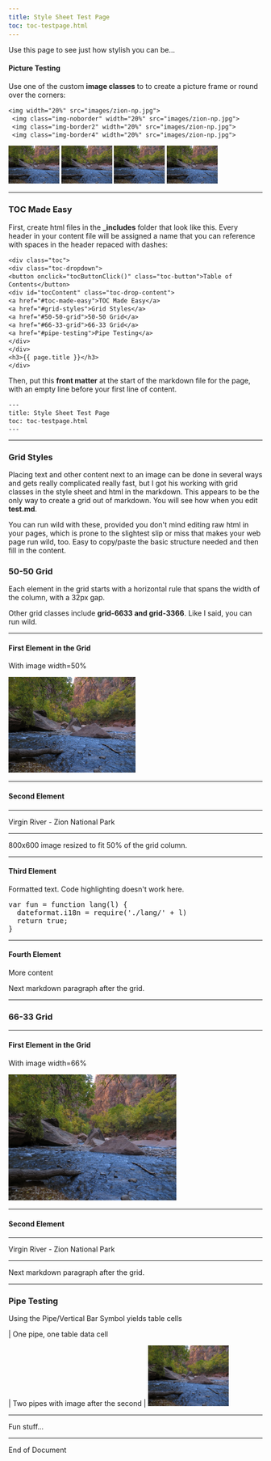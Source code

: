 ```yaml
---
title: Style Sheet Test Page
toc: toc-testpage.html
---
```


Use this page to see just how stylish you can be...

#### Picture Testing
Use one of the custom **image classes** to to create a picture frame or round over the corners:

```
<img width="20%" src="images/zion-np.jpg">
 <img class="img-noborder" width="20%" src="images/zion-np.jpg">
 <img class="img-border2" width="20%" src="images/zion-np.jpg">
 <img class="img-border4" width="20%" src="images/zion-np.jpg">
```

<img width="20%" src="images/zion-np.jpg">
 <img class="img-noborder" width="20%" src="images/zion-np.jpg">
 <img class="img-border2" width="20%" src="images/zion-np.jpg">
 <img class="img-border4" width="20%" src="images/zion-np.jpg">

---

### TOC Made Easy
First, create html files in the **_includes** folder that look like this. Every header in your content file will be assigned a name that you can reference with spaces in the header repaced with dashes:

```
<div class="toc">
<div class="toc-dropdown">
<button onclick="tocButtonClick()" class="toc-button">Table of Contents</button>
<div id="tocContent" class="toc-drop-content">
<a href="#toc-made-easy">TOC Made Easy</a>
<a href="#grid-styles">Grid Styles</a>
<a href="#50-50-grid">50-50 Grid</a>
<a href="#66-33-grid">66-33 Grid</a>
<a href="#pipe-testing">Pipe Testing</a>
</div>
</div>
<h3>{{ page.title }}</h3>
</div>
```

Then, put this **front matter** at the start of the markdown file for the page, with an empty line before your first line of content.

```
---
title: Style Sheet Test Page
toc: toc-testpage.html
---

```

---

### Grid Styles
Placing text and other content next to an image can be done in several ways and gets really complicated really fast, but I got his working with grid classes in the style sheet and html in the markdown. This appears to be the only way to create a grid out of markdown. You will see how when you edit **test.md**.

You can run wild with these, provided you don't mind editing raw html in your pages, which is prone to the slightest slip or miss that makes your web page run wild, too. Easy to copy/paste the basic structure needed and then fill in the content.

### 50-50 Grid
Each element in the grid starts with a horizontal rule that spans the width of the column, with a 32px gap.

Other grid classes include **grid-6633 and grid-3366**. Like I said, you can run wild.

<div class="grid-5050">
<div class="grid-c1">
<hr>
<h4>First Element in the Grid</h4>
<p>With image width=50%</p>
<img width="50%" class="img-border2" src="images/zion-np.jpg">
</div>
<div class="grid-c2">
<hr>
<h4>Second Element</h4>
<hr>
<p>Virgin River - Zion National Park</p>
<hr>
<p>800x600 image resized to fit 50% of the grid column.</p>
</div>
<div class="grid-c1">
<hr>
<h4>Third Element</h4>
<p>Formatted text. Code highlighting doesn't work here.</p>
<pre>
var fun = function lang(l) {
  dateformat.i18n = require('./lang/' + l)
  return true;
}
</pre>
</div>
<div class="grid-c2">
<hr>
<h4>Fourth Element</h4>
<p>More content</p>
</div>
</div>

Next markdown paragraph after the grid.

---

### 66-33 Grid

<div class="grid-6633">
<div class="grid-c1">
<hr>
<h4>First Element in the Grid</h4>
<p>With image width=66%</p>
<img width="66%" class="img-noborder" src="images/zion-np.jpg">
</div>
<div class="grid-c2">
<hr>
<h4>Second Element</h4>
<hr>
<p>Virgin River - Zion National Park</p>
<hr>
</div>
</div>

Next markdown paragraph after the grid.

---

### Pipe Testing
Using the Pipe/Vertical Bar Symbol yields table cells

| One pipe, one table data cell

| Two pipes with image after the second  | <img class="img-border2" width="160" src="images/zion-np.jpg">

---

Fun stuff...

---

End of Document

